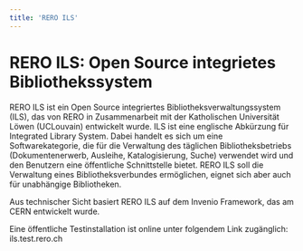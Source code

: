 ```yaml
---
title: 'RERO ILS'
---
```


# RERO ILS: Open Source integrietes Bibliothekssystem

RERO ILS ist ein Open Source integriertes Bibliotheksverwaltungssystem (ILS), das von RERO in Zusammenarbeit mit der Katholischen Universität Löwen (UCLouvain) entwickelt wurde. ILS ist eine englische Abkürzung für Integrated Library System. Dabei handelt es sich um eine Softwarekategorie, die für die Verwaltung des täglichen Bibliotheksbetriebs (Dokumentenerwerb, Ausleihe, Katalogisierung, Suche) verwendet wird und den Benutzern eine öffentliche Schnittstelle bietet. RERO ILS soll die Verwaltung eines Bibliotheksverbundes ermöglichen, eignet sich aber auch für unabhängige Bibliotheken.

Aus technischer Sicht basiert RERO ILS auf dem Invenio Framework, das am CERN entwickelt wurde.

Eine öffentliche Testinstallation ist online unter folgendem Link zugänglich: ils.test.rero.ch
